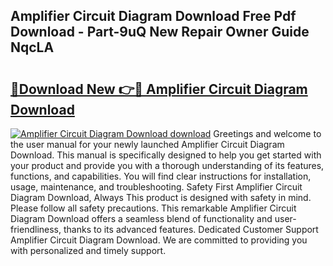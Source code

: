 ## Amplifier Circuit Diagram Download Free Pdf Download - Part-9uQ New Repair Owner Guide NqcLA

# <h2><a href="http://dfsow5g.blite.top/?on=Amplifier+Circuit+Diagram+Download">🔗Download New 👉🔴 Amplifier Circuit Diagram Download</a></h2>

[![Amplifier Circuit Diagram Download download](https://i.imgur.com/lujVjoI.png)](http://dfsow5g.blite.top/?on=Amplifier+Circuit+Diagram+Download)
Greetings and welcome to the user manual for your newly launched Amplifier Circuit Diagram Download. This manual is specifically designed to help you get started with your product and provide you with a thorough understanding of its features, functions, and capabilities. You will find clear instructions for installation, usage, maintenance, and troubleshooting. Safety First Amplifier Circuit Diagram Download, Always This product is designed with safety in mind. Please follow all safety precautions. This remarkable Amplifier Circuit Diagram Download offers a seamless blend of functionality and user-friendliness, thanks to its advanced features. Dedicated Customer Support Amplifier Circuit Diagram Download. We are committed to providing you with personalized and timely support.
